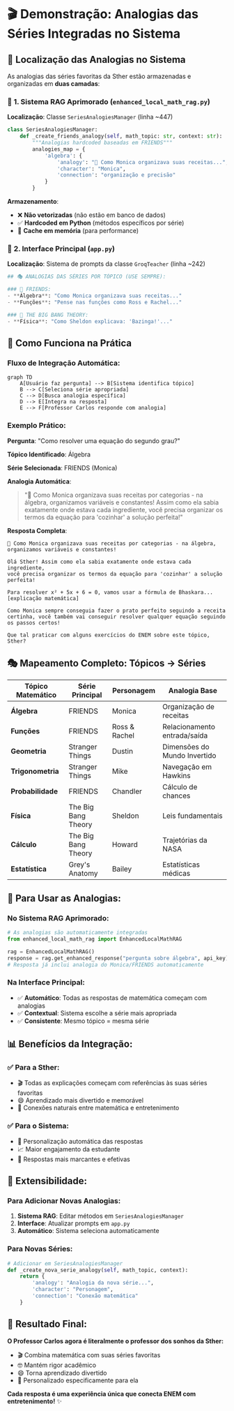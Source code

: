 # 🎬 Demonstração: Analogias das Séries Integradas no Sistema

## 📍 **Localização das Analogias no Sistema**

As analogias das séries favoritas da Sther estão armazenadas e organizadas em **duas camadas**:

### 🔧 **1. Sistema RAG Aprimorado (`enhanced_local_math_rag.py`)**
**Localização**: Classe `SeriesAnalogiesManager` (linha ~447)

```python
class SeriesAnalogiesManager:
    def _create_friends_analogy(self, math_topic: str, context: str):
        """Analogias hardcoded baseadas em FRIENDS"""
        analogies_map = {
            'algebra': {
                'analogy': "🍕 Como Monica organizava suas receitas...",
                'character': "Monica", 
                'connection': "organização e precisão"
            }
        }
```

**Armazenamento**: 
- ❌ **Não vetorizadas** (não estão em banco de dados)
- ✅ **Hardcoded em Python** (métodos específicos por série)
- 🔄 **Cache em memória** (para performance)

### 📱 **2. Interface Principal (`app.py`)**
**Localização**: Sistema de prompts da classe `GroqTeacher` (linha ~242)

```python
## 🎭 ANALOGIAS DAS SÉRIES POR TÓPICO (USE SEMPRE):

### 🍕 FRIENDS:
- **Álgebra**: "Como Monica organizava suas receitas..."
- **Funções**: "Pense nas funções como Ross e Rachel..."

### 🧪 THE BIG BANG THEORY:
- **Física**: "Como Sheldon explicava: 'Bazinga!'..."
```

## 🎯 **Como Funciona na Prática**

### **Fluxo de Integração Automática:**

```mermaid
graph TD
    A[Usuário faz pergunta] --> B[Sistema identifica tópico]
    B --> C[Seleciona série apropriada]
    C --> D[Busca analogia específica]
    D --> E[Integra na resposta]
    E --> F[Professor Carlos responde com analogia]
```

### **Exemplo Prático:**

**Pergunta**: "Como resolver uma equação do segundo grau?"

**Tópico Identificado**: Álgebra

**Série Selecionada**: FRIENDS (Monica)

**Analogia Automática**: 
> "🍕 Como Monica organizava suas receitas por categorias - na álgebra, organizamos variáveis e constantes! Assim como ela sabia exatamente onde estava cada ingrediente, você precisa organizar os termos da equação para 'cozinhar' a solução perfeita!"

**Resposta Completa**:
```
🍕 Como Monica organizava suas receitas por categorias - na álgebra, 
organizamos variáveis e constantes!

Olá Sther! Assim como ela sabia exatamente onde estava cada ingrediente, 
você precisa organizar os termos da equação para 'cozinhar' a solução perfeita!

Para resolver x² + 5x + 6 = 0, vamos usar a fórmula de Bhaskara...
[explicação matemática]

Como Monica sempre conseguia fazer o prato perfeito seguindo a receita 
certinha, você também vai conseguir resolver qualquer equação seguindo 
os passos certos!

Que tal praticar com alguns exercícios do ENEM sobre este tópico, Sther?
```

## 🎭 **Mapeamento Completo: Tópicos → Séries**

| Tópico Matemático | Série Principal | Personagem | Analogia Base |
|-------------------|-----------------|------------|---------------|
| **Álgebra** | FRIENDS | Monica | Organização de receitas |
| **Funções** | FRIENDS | Ross & Rachel | Relacionamento entrada/saída |
| **Geometria** | Stranger Things | Dustin | Dimensões do Mundo Invertido |
| **Trigonometria** | Stranger Things | Mike | Navegação em Hawkins |
| **Probabilidade** | FRIENDS | Chandler | Cálculo de chances |
| **Física** | The Big Bang Theory | Sheldon | Leis fundamentais |
| **Cálculo** | The Big Bang Theory | Howard | Trajetórias da NASA |
| **Estatística** | Grey's Anatomy | Bailey | Estatísticas médicas |

## 🚀 **Para Usar as Analogias:**

### **No Sistema RAG Aprimorado:**
```python
# As analogias são automaticamente integradas
from enhanced_local_math_rag import EnhancedLocalMathRAG

rag = EnhancedLocalMathRAG()
response = rag.get_enhanced_response("pergunta sobre álgebra", api_key)
# Resposta já inclui analogia do Monica/FRIENDS automaticamente
```

### **Na Interface Principal:**
- ✅ **Automático**: Todas as respostas de matemática começam com analogias
- ✅ **Contextual**: Sistema escolhe a série mais apropriada
- ✅ **Consistente**: Mesmo tópico = mesma série

## 📊 **Benefícios da Integração:**

### ✅ **Para a Sther:**
- 🎬 Todas as explicações começam com referências às suas séries favoritas
- 😄 Aprendizado mais divertido e memorável  
- 🔗 Conexões naturais entre matemática e entretenimento

### ✅ **Para o Sistema:**
- 🤖 Personalização automática das respostas
- 📈 Maior engajamento da estudante
- 🎯 Respostas mais marcantes e efetivas

## 🔄 **Extensibilidade:**

### **Para Adicionar Novas Analogias:**

1. **Sistema RAG**: Editar métodos em `SeriesAnalogiesManager`
2. **Interface**: Atualizar prompts em `app.py`
3. **Automático**: Sistema seleciona automaticamente

### **Para Novas Séries:**
```python
# Adicionar em SeriesAnalogiesManager
def _create_nova_serie_analogy(self, math_topic, context):
    return {
        'analogy': "Analogia da nova série...",
        'character': "Personagem",
        'connection': "Conexão matemática"
    }
```

## 🎉 **Resultado Final:**

**O Professor Carlos agora é literalmente o professor dos sonhos da Sther:**
- 🎬 Combina matemática com suas séries favoritas
- 🤓 Mantém rigor acadêmico
- 😄 Torna aprendizado divertido
- 🎯 Personalizado especificamente para ela

**Cada resposta é uma experiência única que conecta ENEM com entretenimento!** ✨ 